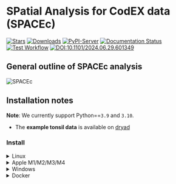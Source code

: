 # SPatial Analysis for CodEX data (SPACEc)

[![Stars](https://img.shields.io/github/stars/yuqiyuqitan/SPACEc?style=flat&logo=GitHub&color=yellow)](https://github.com/yuqiyuqitan/SPACEc/stargazers)
[![Downloads](https://pepy.tech/badge/spacec)](https://pepy.tech/project/spacec)
[![PyPI-Server](https://img.shields.io/pypi/v/spacec?logo=PyPI)](https://pypi.org/project/spacec/)
[![Documentation Status](https://readthedocs.org/projects/spacec/badge/?version=latest)](https://spacec.readthedocs.io/en/latest/?badge=latest)
[![Test Workflow](https://github.com/yuqiyuqitan/SPACEc/actions/workflows/ci.yml/badge.svg)](https://github.com/yuqiyuqitan/SPACEc/actions/workflows/ci.yml)
[![DOI:10.1101/2024.06.29.601349](https://zenodo.org/badge/doi/10.5281/zenodo.4018965.svg)](https://doi.org/10.1101/2024.06.29.601349)

## General outline of SPACEc analysis

![SPACEc](https://raw.githubusercontent.com/yuqiyuqitan/SPACEc/master/docs/overview.png)

## Installation notes

**Note**: We currently support Python==`3.9` and `3.10`.
* The **example tonsil data** is available on [dryad](https://datadryad.org/stash/share/OXTHu8fAybiINGD1S3tIVUIcUiG4nOsjjeWmrvJV-dQ)

### Install

<details><summary>Linux</summary>

SPACEc CPU

```bash
    # Create conda environment
    conda create -n spacec python==3.10
    conda activate spacec

    # Install dependencies via conda.
    conda install -c conda-forge graphviz libvips pyvips openslide-python

    # Install spacec
    pip install spacec
```

#### Continue the following steps only if you have GPU(s)

SPACEc GPU

```bash
    # Set environment variables
    conda install conda-forge::cudatoolkit=11.2.2 cudnn=8.1.0.77 -y
    # Set environment variables for the conda environment
    mkdir -p $CONDA_PREFIX/etc/conda/activate.d && \
    echo -e 'export PATH=$CONDA_PREFIX/bin:$PATH\nexport LD_LIBRARY_PATH=$CONDA_PREFIX/lib:$LD_LIBRARY_PATH' > $CONDA_PREFIX/etc/conda/activate.d/env_vars.sh && \
    chmod +x $CONDA_PREFIX/etc/conda/activate.d/env_vars.sh

    # Ensure package compatibility
    pip install protobuf==3.20.0 numpy==1.24.* tensorflow-gpu==2.8.0

    # If Pytorch does not find the GPU try:
    # pip install torch==1.12.0+cu113 torchvision==0.13.0+cu113 torchaudio==0.12.0 --extra-index-url https://download.pytorch.org/whl/cu113
```

1. For GPU-accelerated clustering via RAPIDS, note that only RTX20XX or better GPUs are supported (optional).
```bash
    conda install -c rapidsai -c conda-forge -c nvidia rapids=24.02
    pip install rapids-singlecell==0.9.5 pandas==1.5.*
```

2. To run STELLAR (optional).
```bash
    # more information please refer to https://pytorch-geometric.readthedocs.io/en/2.1.0/notes/installation.html
    pip install torch-scatter torch-sparse torch-cluster torch-spline-conv torch-geometric -f https://data.pyg.org/whl/torch-1.12.0+cu113.html
```

3. Reinstall SPACEc to be compatible with the GPU setting
```bash
    # Install spacec
    pip install spacec
```

4. Test if SPACEc loads and if your GPU is visible if you installed the GPU version. In Python:
    ```python
    import spacec as sp
    sp.hf.check_for_gpu()
    ```

* ⚠️ **IMPORTANT**: always import `spacec` first before importing any other packages

</details>


<details><summary>Apple M1/M2/M3/M4</summary>


SPACEc CPU:

```bash
    conda create -n spacec
    conda activate spacec

    # Set environment; Apple specific
    conda config --env --set subdir osx-64

    # Install Python via conda
    conda install python==3.10

    # Install dependencies via conda.
    conda install -c conda-forge graphviz libvips pyvips openslide-python

    # Install spacec
    pip install spacec

    # Ensure compatiable version
    conda install tensorflow=2.10.0
    pip uninstall werkzeug -y
    pip install numpy==1.26.4 werkzeug==2.3.8
```

SPACEc GPU:
Mac GPU support remains problematic, we recommend you use Linux system for GPU acceleration.

* ⚠️ **IMPORTANT**: always import `spacec` first before importing any other packages
* ⚠️ **IMPORTANT**: At the moment, the SPACEc environment is incompatible with cellpose if run on an Apple Silicon Mac. If cellpose is needed, consider the following options: use the SPACEc Docker image, run on a Linux or Windows machine instead, run cellpose segmentation outside SPACEc and import your data to SPACEc. We hope to provide an Apple Silicon-compatible environment soon.

</details>

<details><summary>Windows</summary>

Although SPACEc can run directly on Windows systems, we highly recommend running it in WSL. If you are unfamiliar with WSL, you can find more information on how to use and install it here: https://learn.microsoft.com/en-us/windows/wsl/install If you decide to use WSL, follow the Linux instructions.

If you plan to continue with the native Windows environment
1. One of the segmentation tools within SPACEc neeeds a C++ compiler. If your environment doesn't have it already, the easiest way is to:
    1. Download the community version of Visual Studio from the official Microsoft website: [https://visualstudio.microsoft.com](https://visualstudio.microsoft.com/). After installing the software on your system, select the following options to install the components needed for C++ development (see screenshots)

        ![image](https://github.com/user-attachments/assets/ca35fe30-8deb-448f-bac7-688774b770aa)

        ![image 1](https://github.com/user-attachments/assets/f4344363-5a31-4695-b75c-5ed8c416b7c2)

    2. In the meantime, you can already install libvips ([https://www.libvips.org/](https://www.libvips.org/)) by downloading the pre-compiled Windows binaries from this repository: https://github.com/libvips/build-win64-mxe/releases/tag/v8.16.0 and adding them to your PATH. If you are unsure about which version to choose, [vips-dev-w64-all-8.16.0.zip](https://github.com/libvips/build-win64-mxe/releases/download/v8.16.0/vips-dev-w64-all-8.16.0.zip) should work for you.
    3. Unpack the zip file and add the directory to your PATH environment. If you don’t know how to do that, consider watching this tutorial video that explains the process: [https://www.youtube.com/watch?v=O5iBsdAd1_w](https://www.youtube.com/watch?v=O5iBsdAd1_w)

SPACEc CPU:

```bash
    # Create conda environment
    conda create -n spacec python==3.10
    conda activate spacec

    # Install dependencies via conda.
    conda install -c conda-forge graphviz

    # Install spacec
    pip install spacec
```

SPACEc GPU:
```bash
    conda install conda-forge::cudatoolkit=11.2.2 cudnn=8.1.0.77 -y

    mkdir %CONDA_PREFIX%\etc\conda\activate.d && (
    echo @echo off > %CONDA_PREFIX%\etc\conda\activate.d\env_vars.bat
    echo set PATH=%CONDA_PREFIX%\bin;%PATH% >> %CONDA_PREFIX%\etc\conda\activate.d\env_vars.bat
    echo set LD_LIBRARY_PATH=%CONDA_PREFIX%\lib;%LD_LIBRARY_PATH% >> %CONDA_PREFIX%\etc\conda\activate.d\env_vars.bat
    )

    # If Pytorch does not find the GPU try:
    # pip install torch==1.12.0+cu113 torchvision==0.13.0+cu113 torchaudio==0.12.0 --extra-index-url https://download.pytorch.org/whl/cu113
```

Reinstall SPACEc to be compatible with the GPU setting
```bash
    # Install spacec
    pip install spacec
```

Test if SPACEc loads and if your GPU is visible if you installed the GPU version.
```python
    import spacec as sp
    sp.hf.check_for_gpu()
```

* ⚠️ **IMPORTANT**: always import `spacec` first before importing any other packages
</details>


<details><summary>Docker</summary>
If you encounter installation issues or prefer a containerized setup, use the SPACEc Docker image: https://hub.docker.com/r/tkempchen/spacec. You can also build or modify it using the repository's Dockerfiles.

```bash
# Run CPU version:
docker pull tkempchen/spacec:cpu
docker run -p 8888:8888 -p 5100:5100 tkempchen/spacec:cpu

# Run CPU version on Mac with M chip:
docker pull tkempchen/spacec:cpu
docker run -p --platform linux/amd64 8888:8888 -p 5100:5100 tkempchen/spacec:cpu

# Or run GPU version:
docker pull tkempchen/spacec:gpu
docker run --gpus all -p 8888:8888 -p 5100:5100 tkempchen/spacec:gpu
```
</details>
